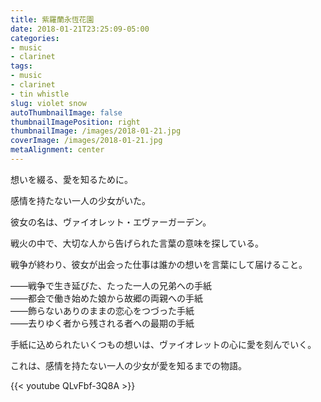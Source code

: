 ```yaml
---
title: 紫羅蘭永恆花園
date: 2018-01-21T23:25:09-05:00
categories:
- music
- clarinet
tags:
- music
- clarinet
- tin whistle
slug: violet snow
autoThumbnailImage: false
thumbnailImagePosition: right
thumbnailImage: /images/2018-01-21.jpg
coverImage: /images/2018-01-21.jpg
metaAlignment: center
---
```


想いを綴る、愛を知るために。
<!--more-->

感情を持たない一人の少女がいた。

彼女の名は、ヴァイオレット・エヴァーガーデン。

戦火の中で、大切な人から告げられた言葉の意味を探している。

戦争が終わり、彼女が出会った仕事は誰かの想いを言葉にして届けること。

――戦争で生き延びた、たった一人の兄弟への手紙  
――都会で働き始めた娘から故郷の両親への手紙  
――飾らないありのままの恋心をつづった手紙  
――去りゆく者から残される者への最期の手紙  

手紙に込められたいくつもの想いは、ヴァイオレットの心に愛を刻んでいく。

これは、感情を持たない一人の少女が愛を知るまでの物語。


{{< youtube QLvFbf-3Q8A >}}